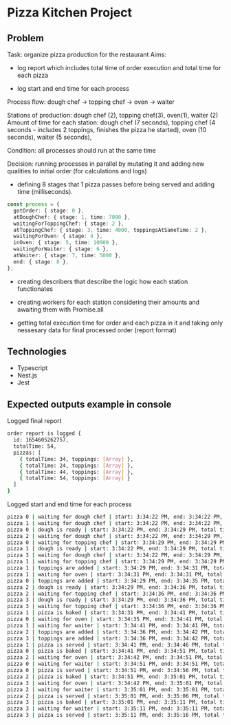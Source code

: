 # Pizza Kitchen Project

## Problem

Task: organize pizza production for the restaurant
Aims:

- log report which includes total time of order execution and total time for each pizza

- log start and end time for each process

Process flow: dough chef -> topping chef -> oven -> waiter

Stations of production: dough chef (2), topping chef(3), oven(1), waiter (2)
Amount of time for each station: dough chef (7 seconds), topping chef (4 seconds - includes 2 toppings, finishes the pizza he started), oven (10 seconds), waiter (5 seconds),

Condition: all processes should run at the same time

Decision: running processes in parallel by mutating it and adding new qualities to initial order (for calculations and logs)

- defining 8 stages that 1 pizza passes before being served and adding time (milliseconds).

```ts
const process = {
  gotOrder: { stage: 0 },
  atDoughChef: { stage: 1, time: 7000 },
  waitingForToppingChef: { stage: 2 },
  atToppingChef: { stage: 3, time: 4000, toppingsAtSameTime: 2 },
  waitingForOven: { stage: 4 },
  inOven: { stage: 5, time: 10000 },
  waitingForWaiter: { stage: 6 },
  atWaiter: { stage: 7, time: 5000 },
  end: { stage: 8 },
};
```

- creating describers that describe the logic how each station functionates

- creating workers for each station considering their amounts and awaiting them with Promise.all

- getting total execution time for order and each pizza in it and taking only nessesary data for final processed order (report format)

## Technologies

- Typescript
- Nest.js
- Jest

## Expected outputs example in console

Logged final report

```bash
order report is logged {
  id: 1654605262757,
  totalTime: 54,
  pizzas: [
    { totalTime: 34, toppings: [Array] },
    { totalTime: 24, toppings: [Array] },
    { totalTime: 44, toppings: [Array] },
    { totalTime: 54, toppings: [Array] }
  ]
}
```

Logged start and end time for each process

```bash
pizza 0 | waiting for dough chef | start: 3:34:22 PM, end: 3:34:22 PM, total time: 0
pizza 1 | waiting for dough chef | start: 3:34:22 PM, end: 3:34:22 PM, total time: 0
pizza 0 | dough is ready | start: 3:34:22 PM, end: 3:34:29 PM, total time: 7
pizza 2 | waiting for dough chef | start: 3:34:22 PM, end: 3:34:29 PM, total time: 7
pizza 0 | waiting for topping chef | start: 3:34:29 PM, end: 3:34:29 PM, total time: 0
pizza 1 | dough is ready | start: 3:34:22 PM, end: 3:34:29 PM, total time: 7
pizza 3 | waiting for dough chef | start: 3:34:22 PM, end: 3:34:29 PM, total time: 7
pizza 1 | waiting for topping chef | start: 3:34:29 PM, end: 3:34:29 PM, total time: 0
pizza 1 | toppings are added | start: 3:34:29 PM, end: 3:34:31 PM, total time: 2
pizza 1 | waiting for oven | start: 3:34:31 PM, end: 3:34:31 PM, total time: 0
pizza 0 | toppings are added | start: 3:34:29 PM, end: 3:34:35 PM, total time: 6
pizza 2 | dough is ready | start: 3:34:29 PM, end: 3:34:36 PM, total time: 7
pizza 2 | waiting for topping chef | start: 3:34:36 PM, end: 3:34:36 PM, total time: 0
pizza 3 | dough is ready | start: 3:34:29 PM, end: 3:34:36 PM, total time: 7
pizza 3 | waiting for topping chef | start: 3:34:36 PM, end: 3:34:36 PM, total time: 0
pizza 1 | pizza is baked | start: 3:34:31 PM, end: 3:34:41 PM, total time: 10
pizza 0 | waiting for oven | start: 3:34:35 PM, end: 3:34:41 PM, total time: 6
pizza 1 | waiting for waiter | start: 3:34:41 PM, end: 3:34:41 PM, total time: 0
pizza 2 | toppings are added | start: 3:34:36 PM, end: 3:34:42 PM, total time: 6
pizza 3 | toppings are added | start: 3:34:36 PM, end: 3:34:42 PM, total time: 6
pizza 1 | pizza is served | start: 3:34:41 PM, end: 3:34:46 PM, total time: 5
pizza 0 | pizza is baked | start: 3:34:41 PM, end: 3:34:51 PM, total time: 10
pizza 2 | waiting for oven | start: 3:34:42 PM, end: 3:34:51 PM, total time: 9
pizza 0 | waiting for waiter | start: 3:34:51 PM, end: 3:34:51 PM, total time: 0
pizza 0 | pizza is served | start: 3:34:51 PM, end: 3:34:56 PM, total time: 5
pizza 2 | pizza is baked | start: 3:34:51 PM, end: 3:35:01 PM, total time: 10
pizza 3 | waiting for oven | start: 3:34:42 PM, end: 3:35:01 PM, total time: 19
pizza 2 | waiting for waiter | start: 3:35:01 PM, end: 3:35:01 PM, total time: 0
pizza 2 | pizza is served | start: 3:35:01 PM, end: 3:35:06 PM, total time: 5
pizza 3 | pizza is baked | start: 3:35:01 PM, end: 3:35:11 PM, total time: 10
pizza 3 | waiting for waiter | start: 3:35:11 PM, end: 3:35:11 PM, total time: 0
pizza 3 | pizza is served | start: 3:35:11 PM, end: 3:35:16 PM, total time: 5
```

